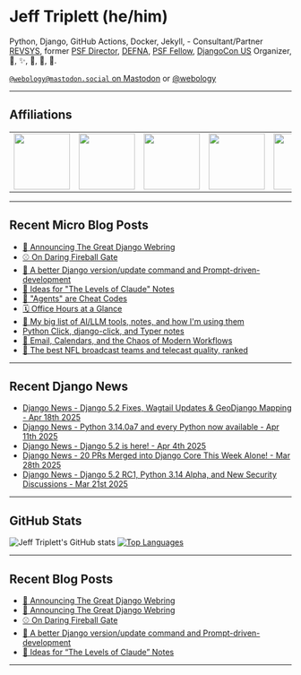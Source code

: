 # Jeff Triplett (he/him)

Python, Django, GitHub Actions, Docker, Jekyll,  - Consultant/Partner [REVSYS][], former [PSF Director][], [DEFNA][], [PSF Fellow][], [DjangoCon US][] Organizer, 🏀, ✨, 💪, 🏃, 🤖.

<a href="https://mastodon.social/@webology" rel="me">`@webology@mastodon.social` on Mastodon</a> or <a href="https://twitter.com/webology">@webology</a>

<hr>

## Affiliations

<table border="0">
<tr>
<td><a href="https://github.com/revsys/"><img src="https://avatars.githubusercontent.com/u/308096?s=200&v=4" width="100px"></a></td>
<td><a href="https://github.com/psf/"><img src="https://avatars.githubusercontent.com/u/50630501?s=200&v=4" width="100px"></a></td>
<td><a href="https://github.com/djangocon/"><img src="https://avatars.githubusercontent.com/u/2891658?s=400&&v=4" width="100px"></a></td>
<td><a href="https://github.com/defna/"><img src="https://avatars.githubusercontent.com/u/13454395?s=200&v=4" width="100px"></a></td>
<td><a href="https://github.com/djangopackages/"><img src="https://avatars.githubusercontent.com/u/27385825?s=200&v=4" width="100px"></a></td>
</tr>
</table>

<hr>

## Recent Micro Blog Posts

<!--START_SECTION:micro-posts-->
* [💍 Announcing The Great Django Webring](https:&#x2F;&#x2F;micro.webology.dev&#x2F;2025&#x2F;04&#x2F;01&#x2F;announcing-the-great-django-webring&#x2F;)
* [⚾ On Daring Fireball Gate](https:&#x2F;&#x2F;micro.webology.dev&#x2F;2025&#x2F;03&#x2F;27&#x2F;on-daring-fireball-gate&#x2F;)
* [🤖 A better Django version&#x2F;update command and Prompt-driven-development](https:&#x2F;&#x2F;micro.webology.dev&#x2F;2025&#x2F;03&#x2F;26&#x2F;a-better-django-versionupdate-command&#x2F;)
* [🤖 Ideas for &quot;The Levels of Claude&quot; Notes](https:&#x2F;&#x2F;micro.webology.dev&#x2F;2025&#x2F;03&#x2F;05&#x2F;ideas-for-the-levels-of&#x2F;)
* [🤖 &quot;Agents&quot; are Cheat Codes](https:&#x2F;&#x2F;micro.webology.dev&#x2F;2025&#x2F;03&#x2F;02&#x2F;agents-are-cheat-codes&#x2F;)
* [🗓️ Office Hours at a Glance](https:&#x2F;&#x2F;micro.webology.dev&#x2F;2025&#x2F;02&#x2F;19&#x2F;office-hours-at-a-glance&#x2F;)
* [🤖 My big list of AI&#x2F;LLM tools, notes, and how I&#39;m using them](https:&#x2F;&#x2F;micro.webology.dev&#x2F;2025&#x2F;01&#x2F;29&#x2F;my-big-list-of-aillm&#x2F;)
* [Python Click, django-click, and Typer notes](https:&#x2F;&#x2F;micro.webology.dev&#x2F;2025&#x2F;01&#x2F;22&#x2F;python-click-djangoclick-and-typer&#x2F;)
* [📩 Email, Calendars, and the Chaos of Modern Workflows](https:&#x2F;&#x2F;micro.webology.dev&#x2F;2025&#x2F;01&#x2F;15&#x2F;email-calendars-and-the-chaos&#x2F;)
* [🏈 The best NFL broadcast teams and telecast quality, ranked](https:&#x2F;&#x2F;micro.webology.dev&#x2F;2025&#x2F;01&#x2F;12&#x2F;the-best-nfl-broadcast-teams&#x2F;)
<!--END_SECTION:micro-posts-->

<hr>

## Recent Django News

<!--START_SECTION:news-->
* [Django News - Django 5.2 Fixes, Wagtail Updates &amp; GeoDjango Mapping​ - Apr 18th 2025](https:&#x2F;&#x2F;django-news.com&#x2F;issues&#x2F;281)
* [Django News - Python 3.14.0a7 and every Python now available - Apr 11th 2025](https:&#x2F;&#x2F;django-news.com&#x2F;issues&#x2F;280)
* [Django News - Django 5.2 is here! - Apr 4th 2025](https:&#x2F;&#x2F;django-news.com&#x2F;issues&#x2F;279)
* [Django News - 20 PRs Merged into Django Core This Week Alone!  - Mar 28th 2025](https:&#x2F;&#x2F;django-news.com&#x2F;issues&#x2F;278)
* [Django News - Django 5.2 RC1, Python 3.14 Alpha, and New Security Discussions - Mar 21st 2025](https:&#x2F;&#x2F;django-news.com&#x2F;issues&#x2F;277)
<!--END_SECTION:news-->

<hr>

## GitHub Stats

![Jeff Triplett's GitHub stats](https://github-readme-stats.vercel.app/api?username=jefftriplett&show_icons=&private_count=true&theme=dracula)  [![Top Languages](https://github-readme-stats.vercel.app/api/top-langs/?username=jefftriplett&layout=compact&theme=dracula)]()

<hr>

## Recent Blog Posts

<!--START_SECTION:posts-->
* [💍 Announcing The Great Django Webring](https:&#x2F;&#x2F;jefftriplett.com&#x2F;2025&#x2F;announcing-the-great-django-webring&#x2F;)
* [💍 Announcing The Great Django Webring](https:&#x2F;&#x2F;jefftriplett.com&#x2F;2025&#x2F;announcing-the-great-django-webring&#x2F;)
* [⚾ On Daring Fireball Gate](https:&#x2F;&#x2F;jefftriplett.com&#x2F;2025&#x2F;on-daring-fireball-gate&#x2F;)
* [🤖 A better Django version&#x2F;update command and Prompt-driven-development](https:&#x2F;&#x2F;jefftriplett.com&#x2F;2025&#x2F;a-better-django-version-update-command-and-prompt-driven-development&#x2F;)
* [🤖 Ideas for “The Levels of Claude” Notes](https:&#x2F;&#x2F;jefftriplett.com&#x2F;2025&#x2F;ideas-for-the-levels-of-claude-notes&#x2F;)
<!--END_SECTION:posts-->

<hr>

[DEFNA]: https://www.defna.org/
[DjangoCon US]: http://djangocon.us/
[PSF Director]: https://www.python.org/psf/members/#board-of-directors
[REVSYS]: https://www.revsys.com/
[PSF Fellow]: https://www.python.org/psf/fellows/
